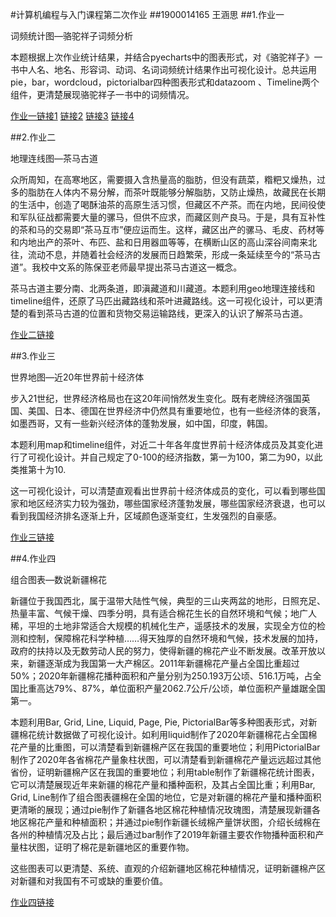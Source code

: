 #计算机编程与入门课程第二次作业
##1900014165 王涵思
##1.作业一

词频统计图—骆驼祥子词频分析

本题根据上次作业统计结果，并结合pyecharts中的图表形式，对《骆驼祥子》一书中人名、地名、形容词、动词、名词词频统计结果作出可视化设计。总共运用pie，bar，wordcloud，pictorialbar四种图表形式和datazoom 、Timeline两个组件，更清楚展现骆驼祥子一书中的词频情况。

[作业一链接1](https://colt6688.github.io/词频统计图-饼图.html)
[链接2](https://colt6688.github.io/词频统计图-词云图.html)
[链接3](https://colt6688.github.io/词频统计图-象柱状图.html)
[链接4](https://colt6688.github.io/词频统计图-柱状图.html)

##2.作业二

地理连线图—茶马古道

众所周知，在高寒地区，需要摄入含热量高的脂肪，但没有蔬菜，糌粑又燥热，过多的脂肪在人体内不易分解，而茶叶既能够分解脂肪，又防止燥热，故藏民在长期的生活中，创造了喝酥油茶的高原生活习惯，但藏区不产茶。而在内地，民间役使和军队征战都需要大量的骡马，但供不应求，而藏区则产良马。于是，具有互补性的茶和马的交易即“茶马互市”便应运而生。这样，藏区出产的骡马、毛皮、药材等和内地出产的茶叶、布匹、盐和日用器皿等等，在横断山区的高山深谷间南来北往，流动不息，并随着社会经济的发展而日趋繁荣，形成一条延续至今的“茶马古道”。我校中文系的陈保亚老师最早提出茶马古道这一概念。

茶马古道主要分南、北两条道，即滇藏道和川藏道。本题利用geo地理连接线和timeline组件，还原了马匹出藏路线和茶叶进藏路线。这一可视化设计，可以更清楚的看到茶马古道的位置和货物交易运输路线，更深入的认识了解茶马古道。

[作业二链接](https://colt6688.github.io/第二题地理连线图.html)

##3.作业三

世界地图—近20年世界前十经济体

步入21世纪，世界经济格局也在这20年间悄然发生变化。既有老牌经济强国英国、美国、日本、德国在世界经济中仍然具有重要地位，也有一些经济体的衰落，如墨西哥，又有一些新兴经济体的蓬勃发展，如中国，印度，韩国。

本题利用map和timeline组件，对近二十年各年度世界前十经济体成员及其变化进行了可视化设计。并自己规定了0-100的经济指数，第一为100，第二为90，以此类推第十为10.

这一可视化设计，可以清楚直观看出世界前十经济体成员的变化，可以看到哪些国家和地区经济实力较为强劲，哪些国家经济蓬勃发展，哪些国家经济衰退，也可以看到我国经济排名逐渐上升，区域颜色逐渐变红，生发强烈的自豪感。

[作业三链接](https://colt6688.github.io/第三题-世界地图.html)

##4.作业四

组合图表—数说新疆棉花

新疆位于我国西北，属于温带大陆性气候，典型的三山夹两盆的地形，日照充足、热量丰富、气候干燥、四季分明，具有适合棉花生长的自然环境和气候；地广人稀，平坦的土地非常适合大规模的机械化生产，遥感技术的发展，实现全方位的检测和控制，保障棉花科学种植……得天独厚的自然环境和气候，技术发展的加持，政府的扶持以及无数劳动人民的努力，使得新疆的棉花产业不断发展。改革开放以来，新疆逐渐成为我国第一大产棉区。2011年新疆棉花产量占全国比重超过50%；2020年新疆棉花播种面积和产量分别为250.193万公顷、516.1万吨，占全国比重高达79%、87%，单位面积产量2062.7公斤/公顷，单位面积产量雄踞全国第一。

本题利用Bar, Grid, Line, Liquid, Page, Pie, PictorialBar等多种图表形式，对新疆棉花统计数据做了可视化设计。如利用liquid制作了2020年新疆棉花占全国棉花产量的比重图，可以清楚看到新疆棉产区在我国的重要地位；利用PictorialBar制作了2020年各省棉花产量象柱状图，可以清楚看到新疆棉花产量远远超过其他省份，证明新疆棉产区在我国的重要地位；利用table制作了新疆棉花统计图表，它可以清楚展现近年来新疆的棉花产量和播种面积，及其占全国比重；利用Bar, Grid, Line制作了组合图表疆棉在全国的地位，它是对新疆的棉花产量和播种面积更清晰的展现；通过pie制作了新疆各地区棉花种植情况玫瑰图，清楚展现新疆各地区棉花产量和种植面积；并通过pie制作新疆长绒棉产量饼状图，介绍长绒棉在各州的种植情况及占比；最后通过bar制作了2019年新疆主要农作物播种面积和产量柱状图，证明了棉花是新疆地区的重要作物。

这些图表可以更清楚、系统、直观的介绍新疆地区棉花种植情况，证明新疆棉产区对新疆和对我国有不可或缺的重要价值。

[作业四链接](https://colt6688.github.io/数说新疆棉花.html)



